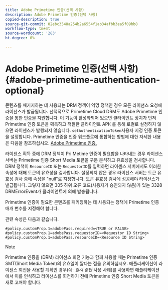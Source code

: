 ```yaml
---
title: Adobe Primetime 인증(선택 사항)
description: Adobe Primetime 인증(선택 사항)
copied-description: true
source-git-commit: 02ebc3548a254b2a6554f1ab34afbb3ea5f09bb8
workflow-type: tm+mt
source-wordcount: '283'
ht-degree: 0%

---
```


# Adobe Primetime 인증(선택 사항) {#adobe-primetime-authentication-optional}

콘텐츠를 패키지하는 데 사용되는 DRM 정책이 익명 정책인 경우 모든 라이선스 요청에 라이선스가 발급됩니다. 선택적으로 Primetime Cloud DRM도 Adobe Primetime 인증을 통한 인증을 지원합니다. 이 기능이 활성화되어 있으면 클라이언트 장치가 먼저 Primetime 인증 토큰을 획득하고 적절한 클라이언트 API( 를 통해 로컬로 설정하지 않으면 라이센스가 발행되지 않습니다. `setAuthenticationToken`사용자 지정 인증 토큰을 설정합니다. Primetime 인증을 인증 워크플로에 통합하는 방법에 대한 자세한 내용은 다음을 참조하십시오. [Adobe Primetime 인증.](https://tve.helpdocsonline.com/home)

라이센스 획득 중에 DRM 정책이 Pri Metime 인증이 필요함을 나타내는 경우 라이센스 서버는 Primetime 인증 Short Media 토큰을 구문 분석하고 유효성을 검사합니다. DRM 정책이 `ResourceID` 또는 `RequestorID`를 입력하면 라이센스 서버에서도 이러한 속성에 대해 토큰의 유효성을 검사합니다. 설정되지 않은 경우 라이선스 서버는 토큰 유효성 검사 중에 속성을 &quot;null&quot;로 지정합니다. 토큰 유효성 검사에 성공해야 라이선스가 발급됩니다. 그렇지 않으면 305 하위 오류 코드(사용자가 승인되지 않음)가 있는 3328 DRMErrorEvent가 클라이언트에 의해 발송됩니다.

Primetime 인증이 필요한 콘텐츠를 패키징하는 데 사용되는 정책에 Primetime 인증 매개 변수를 지정해야 합니다.

관련 속성은 다음과 같습니다.

```
#policy.customProp.1=adobePass.required=<TRUE or FALSE> 
#policy.customProp.1=adobePass.requestorID=<Requestor ID String> 
#policy.customProp.1=adobePass.resourceID=<Resource ID String>
```

>[!NOTE]
>
>Primetime 인증을 (DRM) 라이선스 회전 기능과 함께 사용할 때는 Primetime 인증 SMT(Short Media Token)의 유효일이 짧다는 점을 유의하십시오. 애플리케이션이 라이센스 회전을 사용할 계획인 경우(예: *일시 중단* 사용 사례)를 사용하면 애플리케이션에서 이를 인식하고 라이선스를 회전하기 전에 Primetime 인증 Short Media 토큰을 새로 고쳐야 합니다.
